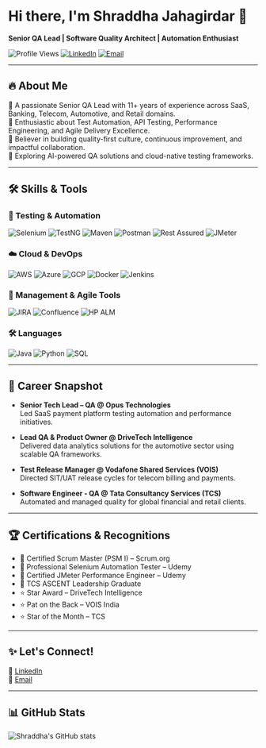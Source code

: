# Hi there, I'm Shraddha Jahagirdar 👋  
**Senior QA Lead | Software Quality Architect | Automation Enthusiast**

![Profile Views](https://komarev.com/ghpvc/?username=ShraddhaJahagirdar&color=blue) 
[![LinkedIn](https://img.shields.io/badge/Connect-LinkedIn-blue?style=flat&logo=linkedin)](https://linkedin.com/in/shraddha-jahagirdar-qa09)
[![Email](https://img.shields.io/badge/Email-ShraddhaJahagirdar@gmail.com-red?style=flat&logo=gmail)](mailto:shraddhadjahagirdar@gmail.com)

---

## 🔥 About Me

🌟 A passionate Senior QA Lead with 11+ years of experience across SaaS, Banking, Telecom, Automotive, and Retail domains.  
🌟 Enthusiastic about Test Automation, API Testing, Performance Engineering, and Agile Delivery Excellence.  
🌟 Believer in building quality-first culture, continuous improvement, and impactful collaboration.  
🌟 Exploring AI-powered QA solutions and cloud-native testing frameworks.

---

## 🛠️ Skills & Tools

### 🧪 Testing & Automation
![Selenium](https://img.shields.io/badge/Selenium-Automation-green?logo=selenium) 
![TestNG](https://img.shields.io/badge/TestNG-Framework-critical?logo=testng)
![Maven](https://img.shields.io/badge/Maven-BuildTool-orange?logo=apachemaven)
![Postman](https://img.shields.io/badge/Postman-API-orange?logo=postman)
![Rest Assured](https://img.shields.io/badge/RestAssured-API-green)
![JMeter](https://img.shields.io/badge/JMeter-Performance-red)

### ☁️ Cloud & DevOps
![AWS](https://img.shields.io/badge/AWS-Cloud-yellow?logo=amazonaws)
![Azure](https://img.shields.io/badge/Azure-Cloud-blue?logo=microsoftazure)
![GCP](https://img.shields.io/badge/GCP-Cloud-critical?logo=googlecloud)
![Docker](https://img.shields.io/badge/Docker-Containerization-blue?logo=docker)
![Jenkins](https://img.shields.io/badge/Jenkins-CI/CD-lightgrey?logo=jenkins)

### 🔧 Management & Agile Tools
![JIRA](https://img.shields.io/badge/JIRA-Agile-blue?logo=jira)
![Confluence](https://img.shields.io/badge/Confluence-Docs-blue?logo=confluence)
![HP ALM](https://img.shields.io/badge/HP_ALM-TestManagement-brightgreen)

### 🛠️ Languages
![Java](https://img.shields.io/badge/Java-Programming-blue?logo=java)
![Python](https://img.shields.io/badge/Python-Scripting-yellow?logo=python)
![SQL](https://img.shields.io/badge/SQL-Database-critical?logo=mysql)

---

## 🚀 Career Snapshot

- **Senior Tech Lead – QA @ Opus Technologies**  
  Led SaaS payment platform testing automation and performance initiatives.
  
- **Lead QA & Product Owner @ DriveTech Intelligence**  
  Delivered data analytics solutions for the automotive sector using scalable QA frameworks.
  
- **Test Release Manager @ Vodafone Shared Services (VOIS)**  
  Directed SIT/UAT release cycles for telecom billing and payments.
  
- **Software Engineer - QA @ Tata Consultancy Services (TCS)**  
  Automated and managed quality for global financial and retail clients.

---

## 🏆 Certifications & Recognitions

- 🥇 Certified Scrum Master (PSM I) – Scrum.org
- 🥇 Professional Selenium Automation Tester – Udemy
- 🥇 Certified JMeter Performance Engineer – Udemy
- 🥇 TCS ASCENT Leadership Graduate
- ⭐ Star Award – DriveTech Intelligence
- ⭐ Pat on the Back – VOIS India
- ⭐ Star of the Month – TCS

---

## ✨ Let's Connect!

🔗 [LinkedIn](https://linkedin.com/in/shraddha-jahagirdar-qa09)  
📩 [Email](mailto:shraddhadjahagirdar@gmail.com)

---

## 📊 GitHub Stats 

![Shraddha's GitHub stats](https://github-readme-stats.vercel.app/api?username=ShraddhaJahagirdar&show_icons=true&theme=tokyonight)

